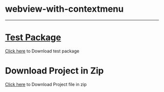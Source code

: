 # webview-with-contextmenu

<hr>

<h1><a href="https://github.com/kuttahaitu/webview-with-contextmenu/blob/main/debug.apk">Test Package </a></h1>


<a href="https://github.com/kuttahaitu/webview-with-contextmenu/blob/main/debug.apk"><u>Click here</u></a> to Download test package

# Download Project in Zip
<a href="https://github.com/kuttahaitu/webview-with-contextmenu/archive/refs/heads/main.zip">Click here</a> to Download Project file in zip

